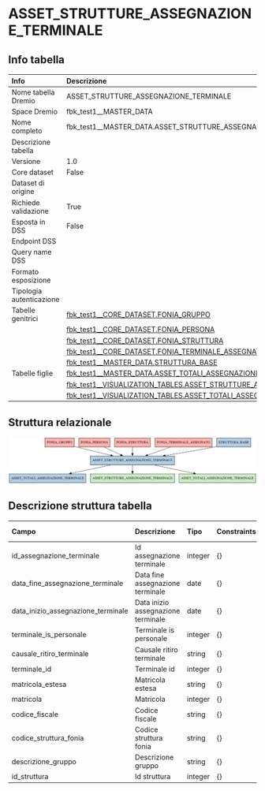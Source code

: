 # ASSET_STRUTTURE_ASSEGNAZIONE_TERMINALE

## Info tabella

| Info                     | Descrizione                                                                                                                                                                 |
|:-------------------------|:----------------------------------------------------------------------------------------------------------------------------------------------------------------------------|
| Nome tabella Dremio      | ASSET_STRUTTURE_ASSEGNAZIONE_TERMINALE                                                                                                                                      |
| Space Dremio             | fbk_test1__MASTER_DATA                                                                                                                                                      |
| Nome completo            | fbk_test1__MASTER_DATA.ASSET_STRUTTURE_ASSEGNAZIONE_TERMINALE                                                                                                               |
| Descrizione tabella      |                                                                                                                                                                             |
| Versione                 | 1.0                                                                                                                                                                         |
| Core dataset             | False                                                                                                                                                                       |
| Dataset di origine       |                                                                                                                                                                             |
| Richiede validazione     | True                                                                                                                                                                        |
| Esposta in DSS           | False                                                                                                                                                                       |
| Endpoint DSS             |                                                                                                                                                                             |
| Query name DSS           |                                                                                                                                                                             |
| Formato esposizione      |                                                                                                                                                                             |
| Tipologia autenticazione |                                                                                                                                                                             |
| Tabelle genitrici        | [fbk_test1__CORE_DATASET.FONIA_GRUPPO](/Documentation/fbk_test1__CORE_DATASET/FONIA_GRUPPO/markdown.md)                                                                     |
|                          | [fbk_test1__CORE_DATASET.FONIA_PERSONA](/Documentation/fbk_test1__CORE_DATASET/FONIA_PERSONA/markdown.md)                                                                   |
|                          | [fbk_test1__CORE_DATASET.FONIA_STRUTTURA](/Documentation/fbk_test1__CORE_DATASET/FONIA_STRUTTURA/markdown.md)                                                               |
|                          | [fbk_test1__CORE_DATASET.FONIA_TERMINALE_ASSEGNATO](/Documentation/fbk_test1__CORE_DATASET/FONIA_TERMINALE_ASSEGNATO/markdown.md)                                           |
|                          | [fbk_test1__MASTER_DATA.STRUTTURA_BASE](/Documentation/fbk_test1__MASTER_DATA/STRUTTURA_BASE/markdown.md)                                                                   |
| Tabelle figlie           | [fbk_test1__MASTER_DATA.ASSET_TOTALI_ASSEGNAZIONE_TERMINALE](/Documentation/fbk_test1__MASTER_DATA/ASSET_TOTALI_ASSEGNAZIONE_TERMINALE/markdown.md)                         |
|                          | [fbk_test1__VISUALIZATION_TABLES.ASSET_STRUTTURE_ASSEGNAZIONE_TERMINALE](/Documentation/fbk_test1__VISUALIZATION_TABLES/ASSET_STRUTTURE_ASSEGNAZIONE_TERMINALE/markdown.md) |
|                          | [fbk_test1__VISUALIZATION_TABLES.ASSET_TOTALI_ASSEGNAZIONE_TERMINALE](/Documentation/fbk_test1__VISUALIZATION_TABLES/ASSET_TOTALI_ASSEGNAZIONE_TERMINALE/markdown.md)       |

## Struttura relazionale

![ASSET_STRUTTURE_ASSEGNAZIONE_TERMINALE](./graph_png.png)

## Descrizione struttura tabella

| Campo                              | Descrizione                        | Tipo    | Constraints   | Linked data   | errors   |
|:-----------------------------------|:-----------------------------------|:--------|:--------------|:--------------|:---------|
| id_assegnazione_terminale          | Id assegnazione terminale          | integer | {}            |               | {}       |
| data_fine_assegnazione_terminale   | Data fine assegnazione terminale   | date    | {}            |               | {}       |
| data_inizio_assegnazione_terminale | Data inizio assegnazione terminale | date    | {}            |               | {}       |
| terminale_is_personale             | Terminale is personale             | integer | {}            |               | {}       |
| causale_ritiro_terminale           | Causale ritiro terminale           | string  | {}            |               | {}       |
| terminale_id                       | Terminale id                       | integer | {}            |               | {}       |
| matricola_estesa                   | Matricola estesa                   | string  | {}            |               | {}       |
| matricola                          | Matricola                          | integer | {}            |               | {}       |
| codice_fiscale                     | Codice fiscale                     | string  | {}            |               | {}       |
| codice_struttura_fonia             | Codice struttura fonia             | string  | {}            |               | {}       |
| descrizione_gruppo                 | Descrizione gruppo                 | string  | {}            |               | {}       |
| id_struttura                       | Id struttura                       | integer | {}            |               | {}       |
